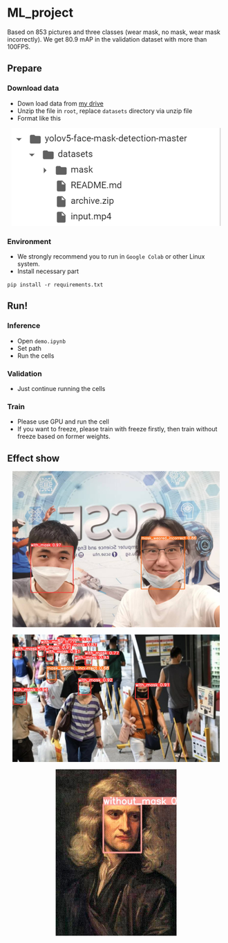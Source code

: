 # ML_project
Based on 853 pictures and three classes (wear mask, no mask, wear mask incorrectly). We get 80.9 mAP in the validation dataset with more than 100FPS.

## Prepare
### Download data
* Down load data from [my drive](https://drive.google.com/drive/folders/1Npgkvz3keXpVjxguD8YYr_BYqyyvaVBW?usp=sharing) 
* Unzip the file in `root`, replace `datasets` directory via unzip file
* Format like this 
<p align="center">
  <img src="show/file.png" />
</p>

### Environment
* We strongly recommend you to run in `Google Colab` or other Linux system.
* Install necessary part
```
pip install -r requirements.txt
```

## Run!
### Inference
* Open `demo.ipynb`
* Set path
* Run the cells
### Validation
* Just continue running the cells
### Train
* Please use GPU and run the cell
* If you want to freeze, please train with freeze firstly, then train without freeze based on former weights.

## Effect show
<p align="center">
  <img src="show/demo1.jpg" width="480"/>
</p>
<p align="center">
  <img src="show/demo5.jpg" width="480"/>
</p>
<p align="center">
  <img src="show/demo2.jpg" width="280"/>
</p>
